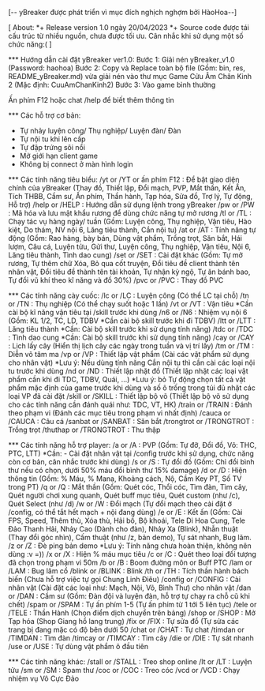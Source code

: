 [-- yBreaker được phát triển vì mục đích nghịch nghợm bởi HàoHoa--]

[ About: 
*+ Release version 1.0 ngày 20/04/2023
*+ Source code được tái cấu trúc từ nhiều nguồn, chưa được tối ưu. Cân nhắc khi sử dụng một số chức năng:(
]

*** Hướng dẫn cài đặt yBreaker ver1.0:
Bước 1: Giải nén yBreaker_v1.0 (Password: haohoa)
Bước 2: Copy và Replace toàn bộ file (Gồm: bin, res, README_yBreaker.md) vừa giải nén vào thư mục Game Cửu Âm Chân Kinh 2 (Mặc định: CuuAmChanKinh2)
Bước 3: Vào game bình thường

Ấn phím F12 hoặc chat /help để biết thêm thông tin

*** Các hỗ trợ cơ bản:
+ Tự nhảy luyện công/ Thụ nghiệp/ Luyện đàn/ Đàn
+ Tự nội tu khi lên cấp
+ Tự đập trứng sôi nổi
+ Mở giới hạn client game
+ Không bị connect ở màn hình login

*** Các tính năng tiêu biểu:
/yt or /YT or ấn phím F12	: Để bật giao diện chính của yBreaker (Thay đồ, Thiết lập, Đổi mạch, PVP, Mắt thần, Kết Ấn, Tích THBB, Cầm sư, Ấn phím, Thần hành, Tạp hóa, Sửa đồ, Trợ lý, Tự động, Hỗ trợ)
/help or /HELP 				: Hướng dẫn sử dụng lệnh trong yBreaker
/pw or /PW					: Mã hóa và lưu mật khẩu rương để dùng chức năng tự mở rương
/tl or /TL					: Chạy tác vụ hàng ngày/ tuần (Gồm: Luyện công, Thụ nghiệp, Vận tiêu, Hào kiệt, Do thám, NV nội 6, Lăng tiêu thành, Cắn nội tu)
/at or /AT					: Tính năng tự động (Gồm: Rao hàng, bày bán, Dùng vật phẩm, Trồng trọt, Săn bắt, Hái lượm, Câu cá, Luyện tửu, Gửi thư, Luyện công, Thụ nghiệp, Vận tiêu, Nội 6, Lăng tiêu thành, Tình dao cung)
/set or /SET				: Cài đặt khác (Gồm: Tự mở rương, Tự thêm chữ Xóa, Bỏ qua cốt truyện, Đổi tiêu đề client thành tên nhân vật, Đổi tiêu đề thành tên tài khoản, Tự nhận kỳ ngộ, Tự ăn bánh bao, Tự đổi vũ khí theo kĩ năng và đồ 30%)
/pvc or /PVC				: Thay đồ PVC
 
*** Các tính năng cày cuốc:
/lc 		or /LC			: Luyện công (Có thể LC tại chỗ)
/tn 		or /TN			: Thụ nghiệp (Có thể chạy suốt hoặc 1 lần)
/vt 		or /VT			: Vận tiêu *Cần cài bộ kĩ năng vận tiêu tại /skill trước khi dùng
/n6 		or /N6			: Nhiệm vụ nội 6 (Gồm: KL 1/2, TC, LD, TDBV *Cần cài bộ skill trước khi đi TDBV)
/ltt 		or /LTT			: Lăng tiêu thành *Cần: Cài bộ skill trước khi sử dụng tính năng)
/tdc 		or /TDC			: Tình dao cung *Cần: Cài bộ skill trước khi sử dụng tính năng)
/cay 		or /CAY			: Lịch lấy cây (Hiển thị lịch cây các ngày trong tuần và vị trí lấy)
/tm 		or /TM			: Diễn võ tâm ma
/vp 		or /VP			: Thiết lập vật phẩm (Cài các vật phẩm sử dụng cho nhân vật) *Lưu ý: Nếu dùng tính năng Cắn nội tu thì cần cài các loại nội tu trước khi dùng
/nd 		or /ND			: Thiết lập nhặt đồ (Thiết lập nhặt các loại vật phẩm cần khi đi TDC, TDBV, Quái, ...) *Lưu ý: bỏ Tự động chọn tất cả vật phẩm mặc định của game trước khi dùng và số ô trống trong túi đủ nhặt các loại VP đã cài đặt
/skill 		or /SKILL		: Thiết lập bộ võ (Thiết lập bộ võ sử dụng cho các tính năng cần đánh quái như: TDC, VT, HK)
/train 		or /TRAIN		: Đánh theo phạm vi (Đánh các mục tiêu trong phạm vi nhất định)
/cauca 		or /CAUCA		: Câu cá
/sanbat 	or /SANBAT		: Săn bắt
/trongtrot  or /TRONGTROT	: Trồng trọt
/thuthap	or /TRONGTROT 	: Thu thập

*** Các tính năng hỗ trợ player:
/a 		or /A		: PVP (Gồm: Tự đỡ, Đổi đồ, Võ: THC, PTC, LTT) *Cần: - Cài đặt nhân vật tại /config trước khi sử dụng, chức năng còn cơ bản, cân nhắc trước khi dùng)
/s 		or /S		: Tự đổi đồ (Gồm: Chỉ đổi bình thư nếu có chọn, dưới 50% máu đổi bình thư 15% damage)
/d 		or /D		: Hiện thông tin (Gồm: % Máu, % Mana, Khoảng cách, Nộ, Cầm Key PT, Số TV trong PT)
/q 		or /Q		: Mắt thần (Gồm: Quét cóc, Thổi cóc, Tìm đàn, Tìm cây, Quét người chơi xung quanh, Quét buff mục tiêu, Quét custom (như /c), Quét Select (như /d) 
/w 		or /W		: Đổi mạch (Tự đổi mạch theo cài đặt ở /config, có thể tắt hết mạch + nội đang dùng)
/e 		or /E		: Kết ấn (Gồm: Cài FPS, Speed, Thêm thù, Xóa thù, Hải bố, Bộ khoái, Tele Di Hoa Cung, Tele Đảo Thanh Hải, Nhảy Cao (Dành cho đàn), Nhảy Xa (Blink), Nhẫn thuật (Thay đổi góc nhìn), Cấm thuật (như /z, bản demo), Tự sát nhanh, Bug lãm.
/z 		or /Z		: Đè ping bản demo *Lưu ý: Tính năng chưa hoàn thiện, không nên dùng :v =))
/x 		or /X 		: Hiện % máu mục tiêu
/c 		or /C 		: Quét theo loại đối tượng đã chọn trong phạm vi 50m
/b 		or /B		: Boom đường môn or Buff PTC
/lam 	or /LAM		: Bug lãm cổ
/blink 	or /BLINK	: Blink 
/th 	or /TH		: Tích thần hành bách biến (Chưa hỗ trợ việc tự gọi Chung Linh Điêu)
/config or /CONFIG	: Cài nhân vật (Cài đặt các loại như: Mạch, Nội, Võ, Bình Thư) cho nhân vật
/dan 	or /DAN		: Cầm sư (Gồm: Đàn đội và luyện đàn, hỗ trợ tự chạy ra chỗ cũ khi chết)
/spam 	or /SPAM	: Tự ấn phím 1-5 (Tự ấn phím từ 1 tới 5 liên tục)
/tele 	or /TELE	: Thần Hành (Chọn điểm dịch chuyển trên bảng)
/shop 	or /SHOP	: Mở Tạp hóa (Shop Giang hồ lang trung)
/fix 	or /FIX		: Tự sửa đồ (Tự sửa các trang bị đang mặc có độ bên dưới 50
/chat 	or /CHAT	: Tự chat 
/timdan or /TIMDAN	: Tìm đàn 
/timcay or /TIMCAY	: Tìm cây 
/die 	or /DIE		: Tự sát nhanh 
/use 	or /USE		: Tự dùng vật phẩm ô đầu tiên

*** Các tính năng khác:
/stall 	or /STALL	: Treo shop online
/lt		or /LT 		: Luyện tửu
/sm 	or /SM 		: Spam thư
/coc	or /COC		: Treo cóc
/vcd	or /VCD		: Chạy nhiệm vụ Vô Cực Đảo






